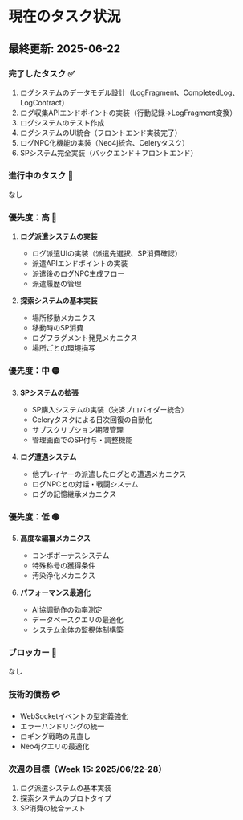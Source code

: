 # 現在のタスク状況

## 最終更新: 2025-06-22

### 完了したタスク ✅
1. ログシステムのデータモデル設計（LogFragment、CompletedLog、LogContract）
2. ログ収集APIエンドポイントの実装（行動記録→LogFragment変換）
3. ログシステムのテスト作成
4. ログシステムのUI統合（フロントエンド実装完了）
5. ログNPC化機能の実装（Neo4j統合、Celeryタスク）
6. SPシステム完全実装（バックエンド＋フロントエンド）

### 進行中のタスク 🔄
なし

### 優先度：高 🔴
1. **ログ派遣システムの実装**
   - ログ派遣UIの実装（派遣先選択、SP消費確認）
   - 派遣APIエンドポイントの実装
   - 派遣後のログNPC生成フロー
   - 派遣履歴の管理

2. **探索システムの基本実装**
   - 場所移動メカニクス
   - 移動時のSP消費
   - ログフラグメント発見メカニクス
   - 場所ごとの環境描写

### 優先度：中 🟡
3. **SPシステムの拡張**
   - SP購入システムの実装（決済プロバイダー統合）
   - Celeryタスクによる日次回復の自動化
   - サブスクリプション期限管理
   - 管理画面でのSP付与・調整機能

4. **ログ遭遇システム**
   - 他プレイヤーの派遣したログとの遭遇メカニクス
   - ログNPCとの対話・戦闘システム
   - ログの記憶継承メカニクス

### 優先度：低 🟢
5. **高度な編纂メカニクス**
   - コンボボーナスシステム
   - 特殊称号の獲得条件
   - 汚染浄化メカニクス

6. **パフォーマンス最適化**
   - AI協調動作の効率測定
   - データベースクエリの最適化
   - システム全体の監視体制構築

### ブロッカー 🚫
なし

### 技術的債務 💳
- WebSocketイベントの型定義強化
- エラーハンドリングの統一
- ロギング戦略の見直し
- Neo4jクエリの最適化

### 次週の目標（Week 15: 2025/06/22-28）
1. ログ派遣システムの基本実装
2. 探索システムのプロトタイプ
3. SP消費の統合テスト